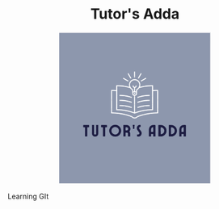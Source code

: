 <h1 align="center"> Tutor's Adda   </h1>
<p align="center">
<img height="300" width="300"  src="https://github.com/Dilip2116/GitDemo/blob/main/Screenshot%202022-08-01%20111001.png">
</p>


Learning GIt

